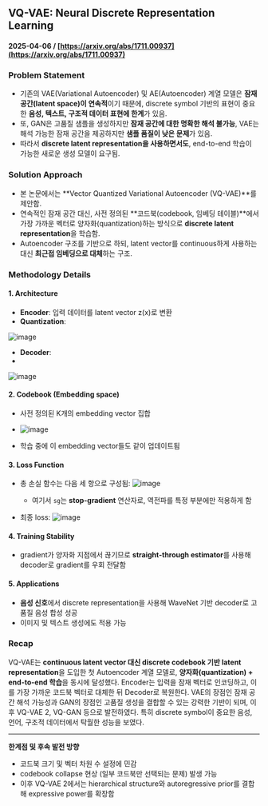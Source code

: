 ## VQ-VAE: Neural Discrete Representation Learning  
#### 2025-04-06 / [https://arxiv.org/abs/1711.00937](https://arxiv.org/abs/1711.00937)

### Problem Statement
- 기존의 VAE(Variational Autoencoder) 및 AE(Autoencoder) 계열 모델은 **잠재 공간(latent space)이 연속적**이기 때문에, discrete symbol 기반의 표현이 중요한 **음성, 텍스트, 구조적 데이터 표현에 한계**가 있음.
- 또, GAN은 고품질 샘플을 생성하지만 **잠재 공간에 대한 명확한 해석 불가능**, VAE는 해석 가능한 잠재 공간을 제공하지만 **샘플 품질이 낮은 문제**가 있음.
- 따라서 **discrete latent representation을 사용하면서도**, end-to-end 학습이 가능한 새로운 생성 모델이 요구됨.

### Solution Approach
- 본 논문에서는 **Vector Quantized Variational Autoencoder (VQ-VAE)**를 제안함.
- 연속적인 잠재 공간 대신, 사전 정의된 **코드북(codebook, 임베딩 테이블)**에서 가장 가까운 벡터로 양자화(quantization)하는 방식으로 **discrete latent representation**을 학습함.
- Autoencoder 구조를 기반으로 하되, latent vector를 continuous하게 사용하는 대신 **최근접 임베딩으로 대체**하는 구조.

### Methodology Details

#### 1. **Architecture**
- **Encoder**: 입력 데이터를 latent vector z(x)로 변환
- **Quantization**:
  
![image](https://github.com/user-attachments/assets/b29b2c48-81b2-4198-9909-61c43c33b3d3)

- **Decoder**:
- 
![image](https://github.com/user-attachments/assets/4a59ed7a-9d6f-4402-aba2-49189bcf3e40)

#### 2. **Codebook (Embedding space)**
- 사전 정의된 K개의 embedding vector 집합
- ![image](https://github.com/user-attachments/assets/938f92f6-b971-4d3d-a53d-ddaad87e39a5)

- 학습 중에 이 embedding vector들도 같이 업데이트됨

#### 3. **Loss Function**
- 총 손실 함수는 다음 세 항으로 구성됨:
![image](https://github.com/user-attachments/assets/ec87b198-2015-49b8-a9b1-08ca51c718c4)
  - 여기서 `sg`는 **stop-gradient** 연산자로, 역전파를 특정 부분에만 적용하게 함

- 최종 loss:
![image](https://github.com/user-attachments/assets/86823ea9-3902-4de3-9c2f-c9dc60188bf9)


#### 4. **Training Stability**
- gradient가 양자화 지점에서 끊기므로 **straight-through estimator**를 사용해 decoder로 gradient를 우회 전달함

#### 5. **Applications**
- **음성 신호**에서 discrete representation을 사용해 WaveNet 기반 decoder로 고품질 음성 합성 성공
- 이미지 및 텍스트 생성에도 적용 가능

### Recap
VQ-VAE는 **continuous latent vector 대신 discrete codebook 기반 latent representation**을 도입한 첫 Autoencoder 계열 모델로, **양자화(quantization) + end-to-end 학습**을 동시에 달성했다. Encoder는 입력을 잠재 벡터로 인코딩하고, 이를 가장 가까운 코드북 벡터로 대체한 뒤 Decoder로 복원한다. VAE의 장점인 잠재 공간 해석 가능성과 GAN의 장점인 고품질 생성을 결합할 수 있는 강력한 기반이 되며, 이후 VQ-VAE 2, VQ-GAN 등으로 발전하였다. 특히 discrete symbol이 중요한 음성, 언어, 구조적 데이터에서 탁월한 성능을 보였다.

---

**한계점 및 후속 발전 방향**
- 코드북 크기 및 벡터 차원 수 설정에 민감
- codebook collapse 현상 (일부 코드북만 선택되는 문제) 발생 가능
- 이후 VQ-VAE 2에서는 hierarchical structure와 autoregressive prior를 결합해 expressive power를 확장함
